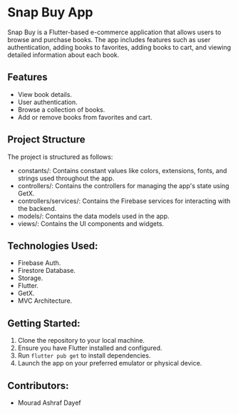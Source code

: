 # Snap Buy App

Snap Buy is a Flutter-based e-commerce application that allows users to browse and purchase books. The app includes features such as user authentication, adding books to favorites, adding books to cart, and viewing detailed information about each book.

## Features
- View book details.
- User authentication.
- Browse a collection of books.
- Add or remove books from favorites and cart.

## Project Structure
The project is structured as follows:

- constants/: Contains constant values like colors, extensions, fonts, and strings used throughout the app.
- controllers/: Contains the controllers for managing the app's state using GetX.
- controllers/services/: Contains the Firebase services for interacting with the backend.
- models/: Contains the data models used in the app.
- views/: Contains the UI components and widgets.

## Technologies Used:
- Firebase Auth.
- Firestore Database.
- Storage.
- Flutter.
- GetX.
- MVC Architecture.

## Getting Started:
1. Clone the repository to your local machine.
2. Ensure you have Flutter installed and configured.
3. Run `flutter pub get` to install dependencies.
4. Launch the app on your preferred emulator or physical device.

## Contributors:
- Mourad Ashraf Dayef
